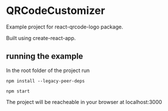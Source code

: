 # QRCodeCustomizer

Example project for react-qrcode-logo package.

Built using create-react-app.

## running the example

In the root folder of the project run

`npm install --legacy-peer-deps`

`npm start`

The project will be reacheable in your browser at localhost:3000
